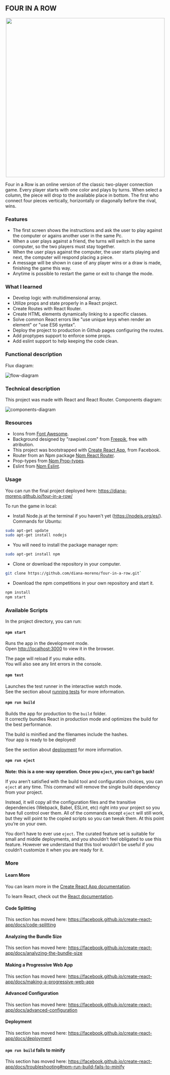 ## FOUR IN A ROW

<p align="center">
  <img src="./img/four-in-a-row.png" width="500">
</p>

Four in a Row is an online version of the classic two-player connection game. Every player starts with one color and plays by turns. When select a column, the piece will drop to the available place in bottom. The first who connect four pieces vertically, horizontally or diagonally before the rival, wins.

### **Features**

- The first screen shows the instructions and ask the user to play against the computer or agains another user in the same Pc.
- When a user plays against a friend, the turns will switch in the same computer, so the two players must stay together.
- When the user plays against the computer, the user starts playing and next, the computer will respond placing a piece.
- A message will be shown in case of any player wins or a draw is made, finishing the game this way.
- Anytime is possible to restart the game or exit to change the mode.

### **What I learned**

- Develop logic with multidimensional array.
- Utilize props and state properly in a React project.
- Create Routes with React Router.
- Create HTML elements dynamically linking to a specific classes.
- Solve common React errors like "use unique keys when render an element" or "use ES6 syntax".
- Deploy the project to production in Github pages configuring the routes.
- Add proptypes support to enforce some props.
- Add eslint support to help keeping the code clean.

### **Functional description**

Flux diagram:

![flow-diagram](./src/img/flux-diagram.jpg)

### **Technical description**

This project was made with React and React Router.
Components diagram:

![components-diagram](./src/img/components-diagram.jpg)



### **Resources**

- Icons from [Font Awesome](https://fontawesome.com/icons?d=gallery).
- Background designed by "rawpixel.com" from [Freepik](https://www.freepik.es), free with atribution.
- This project was bootstrapped with [Create React App](https://github.com/facebook/create-react-app), from Facebook.
- Router from an Npm package [Npm React Router](https://www.npmjs.com/package/react-router-dom).
- Prop-types from [Npm Prop-types](https://www.npmjs.com/package/prop-types).
- Eslint from [Npm Eslint](https://www.npmjs.com/package/eslint-plugin-react).

### **Usage**

You can run the final project deployed here: https://diana-moreno.github.io/four-in-a-row/

To run the game in local:

- Install Node.js at the terminal if you haven't yet (https://nodejs.org/es/). Commands for Ubuntu:

```bash
sudo apt-get update
sudo apt-get install nodejs
```
- You will need to install the package manager npm:

```bash
sudo apt-get install npm
```
- Clone or download the repository in your computer.

```bash
git clone https://github.com/diana-moreno/four-in-a-row.git`
```
- Download the npm competitions in your own repository and start it.

```bash
npm install
npm start
```



### Available Scripts

In the project directory, you can run:

#### `npm start`

Runs the app in the development mode.<br>
Open [http://localhost:3000](http://localhost:3000) to view it in the browser.

The page will reload if you make edits.<br>
You will also see any lint errors in the console.

#### `npm test`

Launches the test runner in the interactive watch mode.<br>
See the section about [running tests](https://facebook.github.io/create-react-app/docs/running-tests) for more information.

#### `npm run build`

Builds the app for production to the `build` folder.<br>
It correctly bundles React in production mode and optimizes the build for the best performance.

The build is minified and the filenames include the hashes.<br>
Your app is ready to be deployed!

See the section about [deployment](https://facebook.github.io/create-react-app/docs/deployment) for more information.

#### `npm run eject`

**Note: this is a one-way operation. Once you `eject`, you can’t go back!**

If you aren’t satisfied with the build tool and configuration choices, you can `eject` at any time. This command will remove the single build dependency from your project.

Instead, it will copy all the configuration files and the transitive dependencies (Webpack, Babel, ESLint, etc) right into your project so you have full control over them. All of the commands except `eject` will still work, but they will point to the copied scripts so you can tweak them. At this point you’re on your own.

You don’t have to ever use `eject`. The curated feature set is suitable for small and middle deployments, and you shouldn’t feel obligated to use this feature. However we understand that this tool wouldn’t be useful if you couldn’t customize it when you are ready for it.



### More

#### Learn More

You can learn more in the [Create React App documentation](https://facebook.github.io/create-react-app/docs/getting-started).

To learn React, check out the [React documentation](https://reactjs.org/).

#### Code Splitting

This section has moved here: https://facebook.github.io/create-react-app/docs/code-splitting

#### Analyzing the Bundle Size

This section has moved here: https://facebook.github.io/create-react-app/docs/analyzing-the-bundle-size

#### Making a Progressive Web App

This section has moved here: https://facebook.github.io/create-react-app/docs/making-a-progressive-web-app

#### Advanced Configuration

This section has moved here: https://facebook.github.io/create-react-app/docs/advanced-configuration

#### Deployment

This section has moved here: https://facebook.github.io/create-react-app/docs/deployment

#### `npm run build` fails to minify

This section has moved here: https://facebook.github.io/create-react-app/docs/troubleshooting#npm-run-build-fails-to-minify
